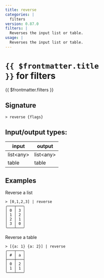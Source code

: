 ```yaml
---
title: reverse
categories: |
  filters
version: 0.87.0
filters: |
  Reverses the input list or table.
usage: |
  Reverses the input list or table.
---
```

<!-- This file is automatically generated. Please edit the command in https://github.com/nushell/nushell instead. -->

# <code>{{ $frontmatter.title }}</code> for filters

<div class='command-title'>{{ $frontmatter.filters }}</div>

## Signature

```> reverse {flags} ```


## Input/output types:

| input     | output    |
| --------- | --------- |
| list\<any\> | list\<any\> |
| table     | table     |
## Examples

Reverse a list
```nu
> [0,1,2,3] | reverse
╭───┬───╮
│ 0 │ 3 │
│ 1 │ 2 │
│ 2 │ 1 │
│ 3 │ 0 │
╰───┴───╯

```

Reverse a table
```nu
> [{a: 1} {a: 2}] | reverse
╭───┬───╮
│ # │ a │
├───┼───┤
│ 0 │ 2 │
│ 1 │ 1 │
╰───┴───╯

```
